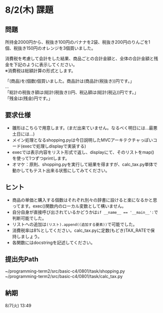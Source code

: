 # 8/2(木) 課題

## 問題

所持金2000円から、税抜き100円のバナナを2袋、税抜き200円のりんごを1個、税抜き150円のオレンジを3個買いました。

消費税を考慮して会計をした結果、商品ごとの合計金額と、全体の合計金額と残金を下記のように表示してください。  
※消費税は総額計算の形式とします。

「(商品)を(個数)個買いました。商品計は(商品計(税抜き))円です。」  
…  
「総計の税抜き額は(総計(税抜き))円、税込額は(総計(税込))円です。」  
「残金は(残金)円です。」

## 要求仕様

* 雛形はこちらで用意します。(まだ出来ていません。なるべく明日には…最悪土日には…)
* メイン処理となるshopping.pyは今日説明したMVCアーキテクチャっぽいコード(execで処理しdisplayで実装する)
* execでは表示内容をリスト形式で返し、displayにて、そのリストをmap()を使って1つずつprintします。
* オマケ：原則、shopping.pyを実行して結果を得ますが、calc_tax.py単体で動かしてもテスト出来る状態にしてみてください。

## ヒント

* 商品の単価と購入する個数はそれぞれ別々の辞書に設けると楽になるかと思ってます。exec()関数内のローカル変数として構いません。
* 自分自身が直接呼び出されているかどうかは`if __name__ == '__main__':`で判断可能でした。
* リストへの追加は`(リスト).append((追加する要素))`で可能でした。
* 消費税率は8%としてください。calc_tax.pyに定数(もどき)TAX_RATEで保持しましょう。
* 各関数にはdocstringを記述してください。

## 提出先Path

~/programming-term2/src/basic-c4/0801/task/shopping.py
~/programming-term2/src/basic-c4/0801/task/calc_tax.py

## 納期

8/7(火) 13:49
